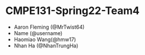 # CMPE131-Spring22-Team4
- Aaron Fleming (@MrTwist64)
- Name (@username)
- Haomiao Wang(@hmw17)
- Nhan Ha (@NhanTrungHa)